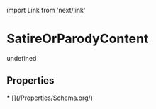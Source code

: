 import Link from 'next/link'
# SatireOrParodyContent

undefined

## Properties

<Grid>
* [](/Properties/Schema.org/)

</Grid>

